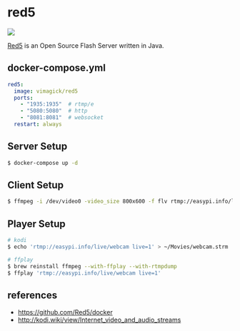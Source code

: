 red5
====

![](https://badge.imagelayers.io/vimagick/red5-server:latest.svg)

[Red5][1] is an Open Source Flash Server written in Java.

## docker-compose.yml

```yaml
red5:
  image: vimagick/red5
  ports:
    - "1935:1935"  # rtmp/e
    - "5080:5080"  # http
    - "8081:8081"  # websocket
  restart: always
```

## Server Setup

```bash
$ docker-compose up -d
```

## Client Setup

```bash
$ ffmpeg -i /dev/video0 -video_size 800x600 -f flv rtmp://easypi.info/live/webcam
```

## Player Setup

```bash
# kodi
$ echo 'rtmp://easypi.info/live/webcam live=1' > ~/Movies/webcam.strm

# ffplay
$ brew reinstall ffmpeg --with-ffplay --with-rtmpdump
$ ffplay 'rtmp://easypi.info/live/webcam live=1'
```

## references

- <https://github.com/Red5/docker>
- <http://kodi.wiki/view/Internet_video_and_audio_streams>

[1]: https://github.com/Red5/red5-server
